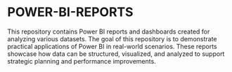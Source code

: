 # POWER-BI-REPORTS
This repository contains Power BI reports and dashboards created for analyzing various datasets. The goal of this repository is to demonstrate practical applications of Power BI in real-world scenarios. These reports showcase how data can be structured, visualized, and analyzed to support strategic planning and performance improvements.

